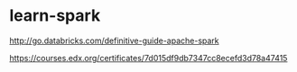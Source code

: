 # learn-spark
http://go.databricks.com/definitive-guide-apache-spark

https://courses.edx.org/certificates/7d015df9db7347cc8ecefd3d78a47415
